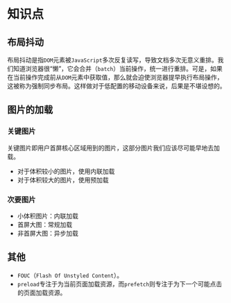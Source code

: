# 知识点

## 布局抖动

布局抖动是指`DOM`元素被`JavaScript`多次反复读写，导致文档多次无意义重排。我们知道浏览器很“懒”，它会合并（`batch`）当前操作，统一进行重排。可是，如果在当前操作完成前从`DOM`元素中获取值，那么就会迫使浏览器提早执行布局操作，这被称为强制同步布局。这样做对于低配置的移动设备来说，后果是不堪设想的。

## 图片的加载

### 关键图片

关键图片即用户首屏核心区域用到的图片，这部分图片我们应该尽可能早地去加载。

- 对于体积较小的图片，使用内联加载
- 对于体积较大的图片，使用预加载

### 次要图片

- 小体积图片：内联加载
- 首屏大图：常规加载
- 非首屏大图：异步加载

## 其他

- `FOUC`（`Flash Of Unstyled Content`）。
- `preload`专注于为当前页面加载资源，而`prefetch`则专注于为下一个可能点击的页面加载资源。

